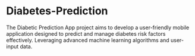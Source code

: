 # Diabetes-Prediction

The Diabetic Prediction App project aims to develop a user-friendly mobile application designed to predict and manage diabetes risk factors effectively. Leveraging advanced machine learning algorithms and user-input data.
